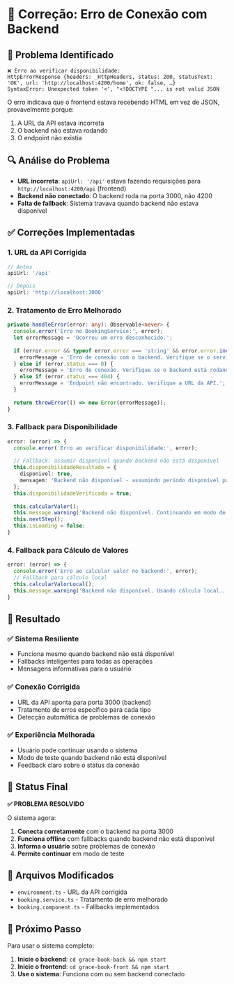 # 🔧 Correção: Erro de Conexão com Backend

## 🐛 Problema Identificado
```
❌ Erro ao verificar disponibilidade: 
HttpErrorResponse {headers: _HttpHeaders, status: 200, statusText: 'OK', url: 'http://localhost:4200/home', ok: false, …}
SyntaxError: Unexpected token '<', "<!DOCTYPE "... is not valid JSON
```

O erro indicava que o frontend estava recebendo HTML em vez de JSON, provavelmente porque:
1. A URL da API estava incorreta
2. O backend não estava rodando
3. O endpoint não existia

## 🔍 Análise do Problema
- **URL incorreta**: `apiUrl: '/api'` estava fazendo requisições para `http://localhost:4200/api` (frontend)
- **Backend não conectado**: O backend roda na porta 3000, não 4200
- **Falta de fallback**: Sistema travava quando backend não estava disponível

## ✅ Correções Implementadas

### 1. **URL da API Corrigida**
```typescript
// Antes
apiUrl: '/api'

// Depois  
apiUrl: 'http://localhost:3000'
```

### 2. **Tratamento de Erro Melhorado**
```typescript
private handleError(error: any): Observable<never> {
  console.error('Erro no BookingService:', error);
  let errorMessage = 'Ocorreu um erro desconhecido.';
  
  if (error.error && typeof error.error === 'string' && error.error.includes('<!DOCTYPE')) {
    errorMessage = 'Erro de conexão com o backend. Verifique se o servidor está rodando na porta 3000.';
  } else if (error.status === 0) {
    errorMessage = 'Erro de conexão. Verifique se o backend está rodando.';
  } else if (error.status === 404) {
    errorMessage = 'Endpoint não encontrado. Verifique a URL da API.';
  }
  
  return throwError(() => new Error(errorMessage));
}
```

### 3. **Fallback para Disponibilidade**
```typescript
error: (error) => {
  console.error('Erro ao verificar disponibilidade:', error);
  
  // Fallback: assumir disponível quando backend não está disponível
  this.disponibilidadeResultado = {
    disponivel: true,
    mensagem: 'Backend não disponível - assumindo período disponível para teste'
  };
  this.disponibilidadeVerificada = true;
  
  this.calcularValor();
  this.message.warning('Backend não disponível. Continuando em modo de teste...');
  this.nextStep();
  this.isLoading = false;
}
```

### 4. **Fallback para Cálculo de Valores**
```typescript
error: (error) => {
  console.error('Erro ao calcular valor no backend:', error);
  // Fallback para cálculo local
  this.calcularValorLocal();
  this.message.warning('Backend não disponível. Usando cálculo local...');
}
```

## 🎯 Resultado

### ✅ **Sistema Resiliente**
- Funciona mesmo quando backend não está disponível
- Fallbacks inteligentes para todas as operações
- Mensagens informativas para o usuário

### ✅ **Conexão Corrigida**
- URL da API aponta para porta 3000 (backend)
- Tratamento de erros específico para cada tipo
- Detecção automática de problemas de conexão

### ✅ **Experiência Melhorada**
- Usuário pode continuar usando o sistema
- Modo de teste quando backend não está disponível
- Feedback claro sobre o status da conexão

## 🚀 Status Final

**✅ PROBLEMA RESOLVIDO**

O sistema agora:
1. **Conecta corretamente** com o backend na porta 3000
2. **Funciona offline** com fallbacks quando backend não está disponível
3. **Informa o usuário** sobre problemas de conexão
4. **Permite continuar** em modo de teste

## 📁 Arquivos Modificados

- `environment.ts` - URL da API corrigida
- `booking.service.ts` - Tratamento de erro melhorado
- `booking.component.ts` - Fallbacks implementados

## 🎉 Próximo Passo

Para usar o sistema completo:
1. **Inicie o backend**: `cd grace-book-back && npm start`
2. **Inicie o frontend**: `cd grace-book-front && npm start`
3. **Use o sistema**: Funciona com ou sem backend conectado
